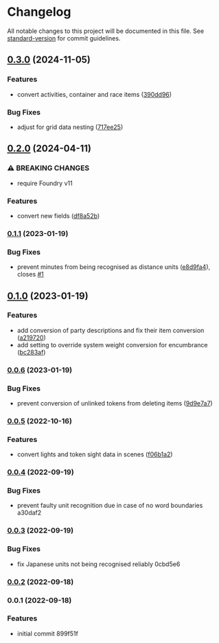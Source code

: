 # Changelog

All notable changes to this project will be documented in this file. See [standard-version](https://github.com/conventional-changelog/standard-version) for commit guidelines.

## [0.3.0](https://github.com/Ethaks/FVTT-Metron/compare/v0.2.0...v0.3.0) (2024-11-05)


### Features

* convert activities, container and race items ([390dd96](https://github.com/Ethaks/FVTT-Metron/commit/390dd96ac76e9562831560d9a1cb5037b2027493))


### Bug Fixes

* adjust for grid data nesting ([717ee25](https://github.com/Ethaks/FVTT-Metron/commit/717ee259b52118337b534923e50c2be9a2ac27ac))

## [0.2.0](https://github.com/Ethaks/FVTT-Metron/compare/v0.1.1...v0.2.0) (2024-04-11)


### ⚠ BREAKING CHANGES

* require Foundry v11

### Features

* convert new fields ([df8a52b](https://github.com/Ethaks/FVTT-Metron/commit/df8a52b54d0af23a8729cb1db6bf4970c559e5dc))

### [0.1.1](https://github.com/Ethaks/FVTT-Metron/compare/v0.1.0...v0.1.1) (2023-01-19)


### Bug Fixes

* prevent minutes from being recognised as distance units ([e8d9fa4](https://github.com/Ethaks/FVTT-Metron/commit/e8d9fa419bd4403a99f1f8feba6f82b4abb7df66)), closes [#1](https://github.com/Ethaks/FVTT-Metron/issues/1)

## [0.1.0](https://github.com/Ethaks/FVTT-Metron/compare/v0.0.6...v0.1.0) (2023-01-19)


### Features

* add conversion of party descriptions and fix their item conversion ([a219720](https://github.com/Ethaks/FVTT-Metron/commit/a219720b4f0b91c038bc1666eaa08baff87c21de))
* add setting to override system weight conversion for encumbrance ([bc283af](https://github.com/Ethaks/FVTT-Metron/commit/bc283afe76f59d297bb3f366f7045e99356d687c))

### [0.0.6](https://github.com/Ethaks/FVTT-Metron/compare/v0.0.5...v0.0.6) (2023-01-19)


### Bug Fixes

* prevent conversion of unlinked tokens from deleting items ([9d9e7a7](https://github.com/Ethaks/FVTT-Metron/commit/9d9e7a7104e156aeca24b1959931cbcb3ab2c47c))

### [0.0.5](https://github.com/Ethaks/FVTT-Metron/compare/v0.0.4...v0.0.5) (2022-10-16)


### Features

* convert lights and token sight data in scenes ([f06b1a2](https://github.com/Ethaks/FVTT-Metron/commit/f06b1a2c8fe31bced6e136387e88011ac9f2ec12))

### [0.0.4](///compare/v0.0.3...v0.0.4) (2022-09-19)


### Bug Fixes

* prevent faulty unit recognition due in case of no word boundaries a30daf2

### [0.0.3](///compare/v0.0.2...v0.0.3) (2022-09-19)


### Bug Fixes

* fix Japanese units not being recognised reliably 0cbd5e6

### [0.0.2](///compare/v0.0.1...v0.0.2) (2022-09-18)

### 0.0.1 (2022-09-18)


### Features

* initial commit 899f51f
